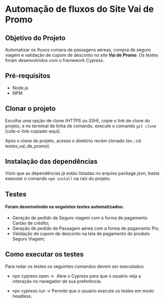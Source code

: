 <h1>Automação de fluxos do Site Vai de Promo</h1>

<h2>Objetivo do Projeto</h2>

Automatizar os fluxos compra de passagens aéreas, compra de seguro viagem e validação de cupom de desconto no site **Vai de Promo**. Os testes foram desenvolvidos com o framework Cypress.


<h2>Pré-requisitos</h2>

- Node.js 
- NPM 

<h2>Clonar o projeto</h2>

Escolha uma opção de clone (HTTPS ou SSH), copie o link de clone do projeto, e no terminal de linha de comando, execute o comando `git clone` [cole-o-link-copiado-aqui].

Após o clone do projeto, acesse o diretório recém clonado (ex.: cd testes_vai_de_promo).

<h2>Instalação das dependências</h2>

Visto que as dependências já estão listadas no arquivo package.json, basta executar o comando `npm install` na raiz do projeto.

<h2>Testes</h2>

<h4>Foram desenvolvido os seguintes testes automatizados:</h4>

- Geração de pedido de Seguro viagem com a forma de pagamento Cartão de crédito; 
- Geração de pedido de Passagem aérea com a forma de pagamento Pix;
- Validação de cupom de desconto na tela de pagamento do produto Seguro Viagem;

<h2>Como executar os testes</h2>

Para rodar os testes os seguintes comandos devem ser executados:

- npx cypress open →  Abre o Cypress para que o usuário veja a interação no navegador de sua preferência.

- npx cypress run → Permite que o usuário execute os testes em modo headless.

